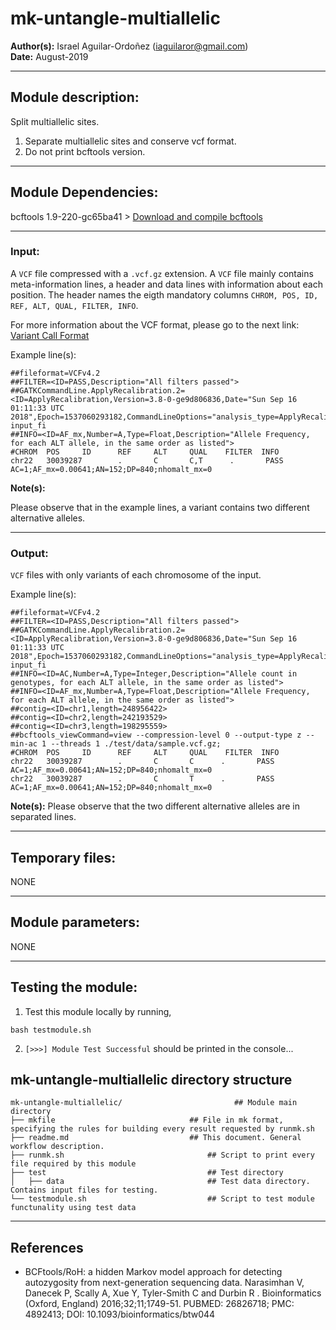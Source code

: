 # mk-untangle-multiallelic 
**Author(s):** Israel Aguilar-Ordoñez (iaguilaror@gmail.com)  
**Date:** August-2019  

---

## Module description:
Split multiallelic sites.
1. Separate multiallelic sites and conserve vcf format.
2. Do not print bcftools version.

---

## Module Dependencies:
bcftools 1.9-220-gc65ba41 >
[Download and compile bcftools](https://samtools.github.io/bcftools/)

---

### Input:

A `VCF` file compressed with a `.vcf.gz` extension. A `VCF` file mainly contains meta-information lines, a header and data lines with information about each position. The header names the eigth mandatory columns `CHROM, POS, ID, REF, ALT, QUAL, FILTER, INFO`. 

For more information about the VCF format, please go to the next link: [Variant Call Format](https://www.internationalgenome.org/wiki/Analysis/Variant%20Call%20Format/vcf-variant-call-format-version-40/)


Example line(s):
```
##fileformat=VCFv4.2
##FILTER=<ID=PASS,Description="All filters passed">
##GATKCommandLine.ApplyRecalibration.2=<ID=ApplyRecalibration,Version=3.8-0-ge9d806836,Date="Sun Sep 16 01:11:33 UTC 2018",Epoch=1537060293182,CommandLineOptions="analysis_type=ApplyRecalibration input_fi
##INFO=<ID=AF_mx,Number=A,Type=Float,Description="Allele Frequency, for each ALT allele, in the same order as listed">
#CHROM  POS     ID      REF     ALT     QUAL    FILTER  INFO
chr22   30039287        .       C       C,T      .       PASS    AC=1;AF_mx=0.00641;AN=152;DP=840;nhomalt_mx=0
```
**Note(s):**

Please observe that in the example lines, a variant contains two different alternative alleles.

---

### Output:

`VCF` files with only variants of each chromosome of the input.

Example line(s):  
```
##fileformat=VCFv4.2
##FILTER=<ID=PASS,Description="All filters passed">
##GATKCommandLine.ApplyRecalibration.2=<ID=ApplyRecalibration,Version=3.8-0-ge9d806836,Date="Sun Sep 16 01:11:33 UTC 2018",Epoch=1537060293182,CommandLineOptions="analysis_type=ApplyRecalibration input_fi
##INFO=<ID=AC,Number=A,Type=Integer,Description="Allele count in genotypes, for each ALT allele, in the same order as listed">
##INFO=<ID=AF_mx,Number=A,Type=Float,Description="Allele Frequency, for each ALT allele, in the same order as listed">
##contig=<ID=chr1,length=248956422>
##contig=<ID=chr2,length=242193529>
##contig=<ID=chr3,length=198295559>
##bcftools_viewCommand=view --compression-level 0 --output-type z --min-ac 1 --threads 1 ./test/data/sample.vcf.gz;
#CHROM  POS     ID      REF     ALT     QUAL    FILTER  INFO
chr22   30039287        .       C       C      .       PASS    AC=1;AF_mx=0.00641;AN=152;DP=840;nhomalt_mx=0
chr22   30039287        .       C       T      .       PASS    AC=1;AF_mx=0.00641;AN=152;DP=840;nhomalt_mx=0
```

**Note(s):**
Please observe that the two different alternative alleles are in separated lines.

---

## Temporary files:
NONE

---


## Module parameters:
NONE

---

## Testing the module:

1. Test this module locally by running,
```
bash testmodule.sh
```

2. `[>>>] Module Test Successful` should be printed in the console...

## mk-untangle-multiallelic directory structure

````
mk-untangle-multiallelic/					      ## Module main directory
├── mkfile								## File in mk format, specifying the rules for building every result requested by runmk.sh
├── readme.md							## This document. General workflow description.
├── runmk.sh								## Script to print every file required by this module
├── test									## Test directory
│   ├── data								## Test data directory. Contains input files for testing.
└── testmodule.sh							## Script to test module functunality using test data
````
---

## References
* BCFtools/RoH: a hidden Markov model approach for detecting autozygosity from next-generation sequencing data.
Narasimhan V, Danecek P, Scally A, Xue Y, Tyler-Smith C and Durbin R
. Bioinformatics (Oxford, England) 2016;32;11;1749-51. PUBMED: 26826718; PMC: 4892413; DOI: 10.1093/bioinformatics/btw044
